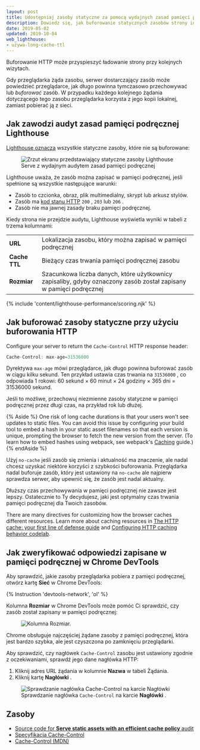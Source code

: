 ```yaml
---
layout: post
title: Udostępniaj zasoby statyczne za pomocą wydajnych zasad pamięci podręcznej
description: Dowiedz się, jak buforowanie statycznych zasobów strony internetowej może poprawić wydajność i niezawodność dla powracających użytkowników.
date: 2019-05-02
updated: 2019-10-04
web_lighthouse:
- używa-long-cache-ttl
---
```


Buforowanie HTTP może przyspieszyć ładowanie strony przy kolejnych wizytach.

Gdy przeglądarka żąda zasobu, serwer dostarczający zasób może powiedzieć przeglądarce, jak długo powinna tymczasowo przechowywać lub *buforować* zasób. W przypadku każdego kolejnego żądania dotyczącego tego zasobu przeglądarka korzysta z jego kopii lokalnej, zamiast pobierać ją z sieci.

## Jak zawodzi audyt zasad pamięci podręcznej Lighthouse

[Lighthouse oznacza](https://developers.google.com/web/tools/lighthouse/) wszystkie statyczne zasoby, które nie są buforowane:

<figure class="w-figure"><img class="w-screenshot" src="uses-long-cache-ttl.png" alt="Zrzut ekranu przedstawiający statyczne zasoby Lighthouse Serve z wydajnym audytem zasad pamięci podręcznej"></figure>

Lighthouse uważa, że zasób można zapisać w pamięci podręcznej, jeśli spełnione są wszystkie następujące warunki:

- Zasób to czcionka, obraz, plik multimedialny, skrypt lub arkusz stylów.
- Zasób ma [kod stanu HTTP](https://developer.mozilla.org/en-US/docs/Web/HTTP/Status) `200` , `203` lub `206` .
- Zasób nie ma jawnej zasady braku pamięci podręcznej.

Kiedy strona nie przejdzie audytu, Lighthouse wyświetla wyniki w tabeli z trzema kolumnami:

<div class="w-table-wrapper">
  <table>
    <tbody>
      <tr>
        <td><strong>URL</strong></td>
        <td>Lokalizacja zasobu, który można zapisać w pamięci podręcznej</td>
      </tr>
      <tr>
        <td><strong>Cache TTL</strong></td>
        <td>Bieżący czas trwania pamięci podręcznej zasobu</td>
      </tr>
      <tr>
        <td><strong>Rozmiar</strong></td>
        <td>Szacunkowa liczba danych, które użytkownicy zapisaliby, gdyby oznaczony zasób został zapisany w pamięci podręcznej</td>
      </tr>
    </tbody>
  </table>
</div>

{% include 'content/lighthouse-performance/scoring.njk' %}

## Jak buforować zasoby statyczne przy użyciu buforowania HTTP

Configure your server to return the `Cache-Control` HTTP response header:

```js
Cache-Control: max-age=31536000
```

Dyrektywa `max-age` mówi przeglądarce, jak długo powinna buforować zasób w ciągu kilku sekund. Ten przykład ustawia czas trwania na `31536000` , co odpowiada 1 rokowi: 60 sekund × 60 minut × 24 godziny × 365 dni = 31536000 sekund.

Jeśli to możliwe, przechowuj niezmienne zasoby statyczne w pamięci podręcznej przez długi czas, na przykład rok lub dłużej.

{% Aside %} One risk of long cache durations is that your users won't see updates to static files. You can avoid this issue by configuring your build tool to embed a hash in your static asset filenames so that each version is unique, prompting the browser to fetch the new version from the server. (To learn how to embed hashes using webpack, see webpack's [Caching](https://webpack.js.org/guides/caching/) guide.) {% endAside %}

Użyj `no-cache` jeśli zasób się zmienia i aktualność ma znaczenie, ale nadal chcesz uzyskać niektóre korzyści z szybkości buforowania. Przeglądarka nadal buforuje zasób, który jest ustawiony na `no-cache` ale najpierw sprawdza serwer, aby upewnić się, że zasób jest nadal aktualny.

Dłuższy czas przechowywania w pamięci podręcznej nie zawsze jest lepszy. Ostatecznie to Ty decydujesz, jaki jest optymalny czas trwania pamięci podręcznej dla Twoich zasobów.

There are many directives for customizing how the browser caches different resources. Learn more about caching resources in [The HTTP cache: your first line of defense guide](/http-cache) and [Configuring HTTP caching behavior codelab](/codelab-http-cache).

## Jak zweryfikować odpowiedzi zapisane w pamięci podręcznej w Chrome DevTools

Aby sprawdzić, jakie zasoby przeglądarka pobiera z pamięci podręcznej, otwórz kartę **Sieć** w Chrome DevTools:

{% Instruction 'devtools-network', 'ol' %}

Kolumna **Rozmiar** w Chrome DevTools może pomóc Ci sprawdzić, czy zasób został zapisany w pamięci podręcznej:

<figure class="w-figure"><img class="w-screenshot w-screenshot--filled" src="size.png" alt="Kolumna Rozmiar."></figure>

Chrome obsługuje najczęściej żądane zasoby z pamięci podręcznej, która jest bardzo szybka, ale jest czyszczona po zamknięciu przeglądarki.

Aby sprawdzić, czy nagłówek `Cache-Control` zasobu jest ustawiony zgodnie z oczekiwaniami, sprawdź jego dane nagłówka HTTP:

1. Kliknij adres URL żądania w kolumnie **Nazwa** w tabeli Żądania.
2. Kliknij kartę **Nagłówki** .

<figure class="w-figure"><img class="w-screenshot w-screenshot--filled" src="cache-control-header.png" alt="Sprawdzanie nagłówka Cache-Control na karcie Nagłówki"><figcaption class="w-figcaption">Sprawdzanie nagłówka <code>Cache-Control</code> na karcie <b>Nagłówki</b> .</figcaption></figure>

## Zasoby

- [Source code for **Serve static assets with an efficient cache policy** audit](https://github.com/GoogleChrome/lighthouse/blob/master/lighthouse-core/audits/byte-efficiency/uses-long-cache-ttl.js)
- [Specyfikacja Cache-Control](https://www.w3.org/Protocols/rfc2616/rfc2616-sec14.html#sec14.9)
- [Cache-Control (MDN)](https://developer.mozilla.org/en-US/docs/Web/HTTP/Headers/Cache-Control)
